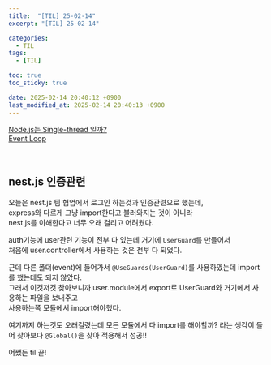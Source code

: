 ```yaml
---
title:  "[TIL] 25-02-14"
excerpt: "[TIL] 25-02-14"

categories:
  - TIL
tags:
  - [TIL]

toc: true
toc_sticky: true

date: 2025-02-14 20:40:12 +0900
last_modified_at: 2025-02-14 20:40:13 +0900
---
```


[Node.js는 Single-thread 일까?](https://zera1004.github.io/javascript/node-js-single-threaded/)  
[Event Loop](https://zera1004.github.io/javascript/event-loop/)

<br>

## nest.js 인증관련

오늘은 nest.js 팀 협업에서 로그인 하는것과 인증관련으로 했는데,  
express와 다르게 그냥 import한다고 불러와지는 것이 아니라  
nest.js를 이해한다고 너무 오래 걸리고 어려웠다.

auth기능에 user관련 기능이 전부 다 있는데 거기에 `UserGuard`를 만들어서  
처음에 user.controller에서 사용하는 것은 전부 다 되었다.

근데 다른 폴더(event)에 들어가서 `@UseGuards(UserGuard)`를 사용하였는데 import를 했는데도 되지 않았다.  
그래서 이것저것 찾아보니까 user.module에서 export로 UserGuard와 거기에서 사용하는 파일을 보내주고  
사용하는쪽 모듈에서 import해야했다.  

여기까지 하는것도 오래걸렸는데 모든 모듈에서 다 import를 해야할까? 라는 생각이 들어 찾아보다
`@Global()`을 찾아 적용해서 성공!!

어쨌든 til 끝!
